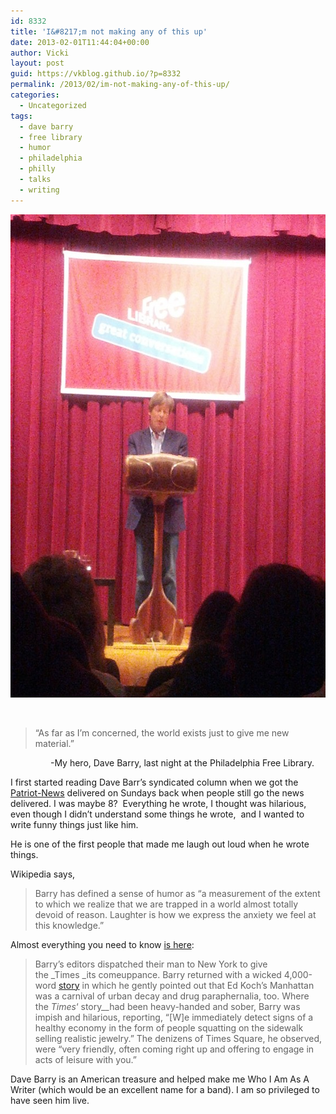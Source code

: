 ```yaml
---
id: 8332
title: 'I&#8217;m not making any of this up'
date: 2013-02-01T11:44:04+00:00
author: Vicki
layout: post
guid: https://vkblog.github.io/?p=8332
permalink: /2013/02/im-not-making-any-of-this-up/
categories:
  - Uncategorized
tags:
  - dave barry
  - free library
  - humor
  - philadelphia
  - philly
  - talks
  - writing
---
```

[<img class="aligncenter size-medium wp-image-8333" alt="IMG_20130131_193648" src="https://raw.githubusercontent.com/vkblog/vkblog.github.io/master/public/img/2013/02/IMG_20130131_193648-580x773.jpg" width="580" height="773" />](https://raw.githubusercontent.com/vkblog/vkblog.github.io/master/public/img/2013/02/IMG_20130131_193648.jpg)

&nbsp;

> &#8220;As far as I&#8217;m concerned, the world exists just to give me new material.&#8221;

<p style="padding-left: 60px;">
   -My hero, Dave Barry, last night at the Philadelphia Free Library.
</p>

I first started reading Dave Barr&#8217;s syndicated column when we got the [Patriot-News](http://www.thepamediagroup.com/) delivered on Sundays back when people still go the news delivered. I was maybe 8?  Everything he wrote, I thought was hilarious, even though I didn&#8217;t understand some things he wrote,  and I wanted to write funny things just like him.

He is one of the first people that made me laugh out loud when he wrote things.

Wikipedia says,

> Barry has defined a sense of humor as &#8220;a measurement of the extent to which we realize that we are trapped in a world almost totally devoid of reason. Laughter is how we express the anxiety we feel at this knowledge.&#8221;

Almost everything you need to know <a href="http://www.slate.com/articles/news_and_politics/the_middlebrow/2005/01/dave_barry.html" target="_blank">is here</a>:

> Barry&#8217;s editors dispatched their man to New York to give the _Times _its comeuppance. Barry returned with a wicked 4,000-word <a href="http://www.davebarry.com/gg/newyork.html" target="_blank" data-linktype="External">story</a> in which he gently pointed out that Ed Koch&#8217;s Manhattan was a carnival of urban decay and drug paraphernalia, too. Where the _Times_&#8216; story__had been heavy-handed and sober, Barry was impish and hilarious, reporting, &#8220;[W]e immediately detect signs of a healthy economy in the form of people squatting on the sidewalk selling realistic jewelry.&#8221; The denizens of Times Square, he observed, were &#8220;very friendly, often coming right up and offering to engage in acts of leisure with you.&#8221;

Dave Barry is an American treasure and helped make me Who I Am As A Writer (which would be an excellent name for a band). I am so privileged to have seen him live.